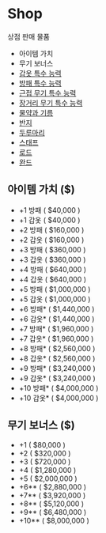 # Shop

상점 판매 물품

- 아이템 가치
- 무기 보너스
- [갑옷 특수 능력](list/Armor.md)
- [방패 특수 능력](list/Shield.md)
- [근접 무기 특수 능력](list/Melee%20Weapon.md)
- [장거리 무기 특수 능력](list/Long%20range%20Weapons.md)
- [물약과 기름](list/Potions%20and%20Oil.md)
- [반지](list/Ring.md)
- [두루마리](list/Scroll.md)
- [스태프](list/Staff.md)
- [로드](list/Road.md)
- [완드](list/Wand.md)

## 아이템 가치 ($)

- +1 방패 ( $40,000 )
- +1 갑옷 ( $40,000 )
- +2 방패 ( $160,000 )
- +2 갑옷 ( $160,000 )
- +3 방패 ( $360,000 )
- +3 갑옷 ( $360,000 )
- +4 방패 ( $640,000 )
- +4 갑옷 ( $640,000 )
- +5 방패 ( $1,000,000 )
- +5 갑옷 ( $1,000,000 )
- +6 방패* ( $1,440,000 )
- +6 갑옷* ( $1,440,000 )
- +7 방패* ( $1,960,000 )
- +7 갑옷* ( $1,960,000 )
- +8 방패* ( $2,560,000 )
- +8 갑옷* ( $2,560,000 )
- +9 방패* ( $3,240,000 )
- +9 갑옷* ( $3,240,000 )
- +10 방패* ( $4,000,000 )
- +10 갑옷* ( $4,000,000 )

## 무기 보너스 ($)
- +1	( $80,000 )
- +2	( $320,000 )
- +3	( $720,000 )
- +4	( $1,280,000 )
- +5	( $2,000,000 )
- +6**	( $2,880,000 )
- +7**	( $3,920,000 )
- +8**	( $5,120,000 )
- +9**	( $6,480,000 )
- +10**	( $8,000,000 )
